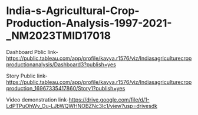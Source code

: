 # India-s-Agricultural-Crop-Production-Analysis-1997-2021-_NM2023TMID17018

Dashboard Pblic link-https://public.tableau.com/app/profile/kavya.r1576/viz/Indiasagriculturecropproductionanalysis/Dashboard3?publish=yes

Story Public link-https://public.tableau.com/app/profile/kavya.r1576/viz/Indiasagriculturecropproduction_16967335417860/Story1?publish=yes

Video demonstration link-https://drive.google.com/file/d/1-LdPTPuOhWv_Ou-LJbWQWHNOBZNc3Ic1/view?usp=drivesdk
